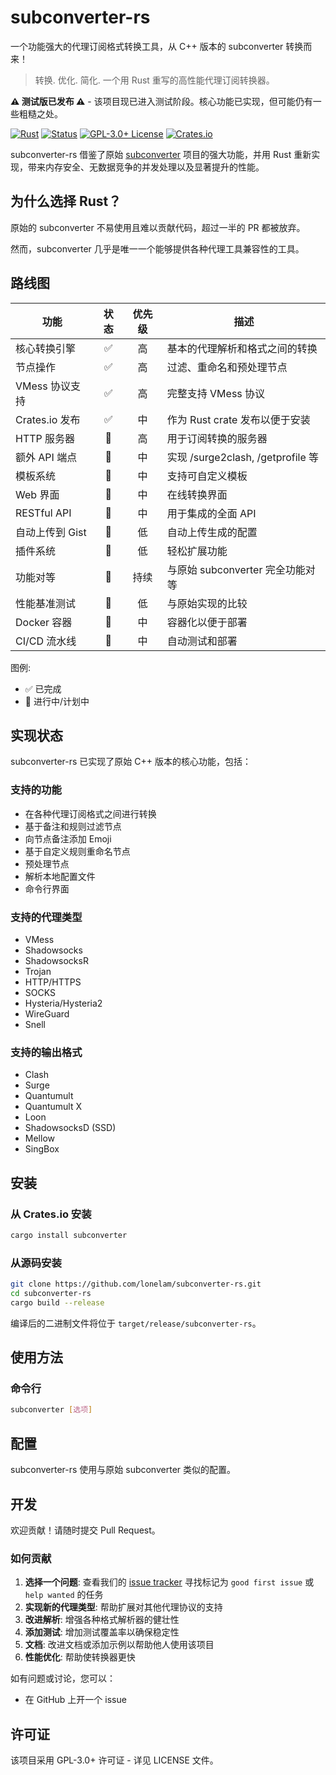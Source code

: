# subconverter-rs
一个功能强大的代理订阅格式转换工具，从 C++ 版本的 subconverter 转换而来！

> 转换. 优化. 简化. 一个用 Rust 重写的高性能代理订阅转换器。

**⚠️ 测试版已发布 ⚠️** - 该项目现已进入测试阶段。核心功能已实现，但可能仍有一些粗糙之处。

[![Rust](https://img.shields.io/badge/language-Rust-orange.svg)](https://www.rust-lang.org/)
[![Status](https://img.shields.io/badge/status-beta-blue.svg)](https://github.com/lonelam/subconverter-rs)
[![GPL-3.0+ License](https://img.shields.io/badge/license-GPL--3.0%2B-blue.svg)](LICENSE)
[![Crates.io](https://img.shields.io/crates/v/subconverter-rs.svg)](https://crates.io/crates/subconverter-rs)

subconverter-rs 借鉴了原始 [subconverter](https://github.com/tindy2013/subconverter) 项目的强大功能，并用 Rust 重新实现，带来内存安全、无数据竞争的并发处理以及显著提升的性能。

## 为什么选择 Rust？
原始的 subconverter 不易使用且难以贡献代码，超过一半的 PR 都被放弃。

然而，subconverter 几乎是唯一一个能够提供各种代理工具兼容性的工具。

## 路线图

| 功能 | 状态 | 优先级 | 描述 |
|---------|:------:|:--------:|-------------|
| 核心转换引擎 | ✅ | 高 | 基本的代理解析和格式之间的转换 |
| 节点操作 | ✅ | 高 | 过滤、重命名和预处理节点 |
| VMess 协议支持 | ✅ | 高 | 完整支持 VMess 协议 |
| Crates.io 发布 | ✅ | 中 | 作为 Rust crate 发布以便于安装 |
| HTTP 服务器 | 🔄 | 高 | 用于订阅转换的服务器 |
| 额外 API 端点 | 🔄 | 中 | 实现 /surge2clash, /getprofile 等 |
| 模板系统 | 🔄 | 中 | 支持可自定义模板 |
| Web 界面 | 🔄 | 中 | 在线转换界面 |
| RESTful API | 🔄 | 中 | 用于集成的全面 API |
| 自动上传到 Gist | 🔄 | 低 | 自动上传生成的配置 |
| 插件系统 | 🔄 | 低 | 轻松扩展功能 |
| 功能对等 | 🔄 | 持续 | 与原始 subconverter 完全功能对等 |
| 性能基准测试 | 🔄 | 低 | 与原始实现的比较 |
| Docker 容器 | 🔄 | 中 | 容器化以便于部署 |
| CI/CD 流水线 | 🔄 | 中 | 自动测试和部署 |

图例:
- ✅ 已完成
- 🔄 进行中/计划中

## 实现状态

subconverter-rs 已实现了原始 C++ 版本的核心功能，包括：

### 支持的功能
- 在各种代理订阅格式之间进行转换
- 基于备注和规则过滤节点
- 向节点备注添加 Emoji
- 基于自定义规则重命名节点
- 预处理节点
- 解析本地配置文件
- 命令行界面

### 支持的代理类型
- VMess
- Shadowsocks
- ShadowsocksR
- Trojan
- HTTP/HTTPS
- SOCKS
- Hysteria/Hysteria2
- WireGuard
- Snell

### 支持的输出格式
- Clash
- Surge
- Quantumult
- Quantumult X
- Loon
- ShadowsocksD (SSD)
- Mellow
- SingBox

## 安装

### 从 Crates.io 安装
```bash
cargo install subconverter
```

### 从源码安装
```bash
git clone https://github.com/lonelam/subconverter-rs.git
cd subconverter-rs
cargo build --release
```

编译后的二进制文件将位于 `target/release/subconverter-rs`。

## 使用方法

### 命令行
```bash
subconverter [选项]
```

## 配置
subconverter-rs 使用与原始 subconverter 类似的配置。

## 开发
欢迎贡献！请随时提交 Pull Request。

### 如何贡献

1. **选择一个问题**: 查看我们的 [issue tracker](https://github.com/lonelam/subconverter-rs/issues) 寻找标记为 `good first issue` 或 `help wanted` 的任务
2. **实现新的代理类型**: 帮助扩展对其他代理协议的支持
3. **改进解析**: 增强各种格式解析器的健壮性
4. **添加测试**: 增加测试覆盖率以确保稳定性
5. **文档**: 改进文档或添加示例以帮助他人使用该项目
6. **性能优化**: 帮助使转换器更快

如有问题或讨论，您可以：
- 在 GitHub 上开一个 issue
  
## 许可证
该项目采用 GPL-3.0+ 许可证 - 详见 LICENSE 文件。 